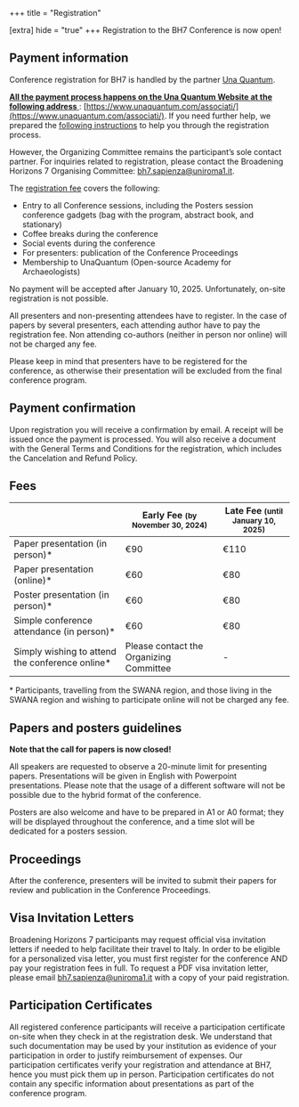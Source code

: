 +++
title = "Registration"

[extra]
hide = "true"
+++
Registration to the BH7 Conference is now open!

## Payment information

Conference registration for BH7 is handled by the partner [Una Quantum](https://www.unaquantum.com/). 

<u> **All the payment process happens on the Una Quantum Website at the following address** </u>: [https://www.unaquantum.com/associati/](https://www.unaquantum.com/associati/). If you need further help, we prepared the [following instructions](https://example.com) to help you through the registration process.

However, the Organizing Committee remains the participant’s sole contact partner. For inquiries related to registration, please contact the Broadening Horizons 7 Organising Committee: [bh7.sapienza@uniroma1.it](mailto:bh7.sapienza@uniroma1.it).

The [registration fee](/call#fees) covers the following:

* Entry to all Conference sessions, including the Posters session
  conference gadgets (bag with the program, abstract book, and stationary)
* Coffee breaks during the conference
* Social events during the conference
* For presenters: publication of the Conference Proceedings
* Membership to UnaQuantum (Open-source Academy for Archaeologists)

No payment will be accepted after January 10, 2025. Unfortunately, on-site registration is not possible.

All presenters and non-presenting attendees have to register. In the case of papers by several presenters, each attending author have to pay the registration fee. Non attending co-authors (neither in person nor online) will not be charged any fee.

Please keep in mind that presenters have to be registered for the conference, as otherwise their presentation will be excluded from the final conference program.


## Payment confirmation

Upon registration you will receive a confirmation by email. A receipt will be issued once the payment is processed. You will also receive a document with the General Terms and Conditions for the registration, which includes the Cancelation and Refund Policy.

## Fees

|                                                 | Early Fee <small>(by November 30, 2024)</small>        | Late Fee <small>(until January 10, 2025)</small> |
| ----------------------------------------------- | --------------------------------------- | --------------------------------- |
| Paper presentation (in person)*                 | €90                                     | €110                              |
| Paper presentation (online)*                    | €60                                     | €80                               |
| Poster presentation (in person)*                | €60                                     | €80                               |
| Simple conference attendance (in person)*       | €60                                     | €80                               |
| Simply wishing to attend the conference online* | Please contact the Organizing Committee | \-                                |

\* Participants, travelling from the SWANA region, and those living in the SWANA region and wishing to participate online will not be charged any fee.


## Papers and posters guidelines

**Note that the call for papers is now closed!**

All speakers are requested to observe a 20-minute limit for presenting papers. Presentations will be given in English with Powerpoint presentations. Please note that the usage of a different software will not be possible due to the hybrid format of the conference.

Posters are also welcome and have to be prepared in A1 or A0 format; they will be displayed throughout the conference, and a time slot will be dedicated for a posters session.


## Proceedings

After the conference, presenters will be invited to submit their papers for review and publication in the Conference Proceedings.

## Visa Invitation Letters

Broadening Horizons 7 participants may request official visa invitation letters if needed to help facilitate their travel to Italy. In order to be eligible for a personalized visa letter, you must first register for the conference AND pay your registration fees in full. To request a PDF visa invitation letter, please email [bh7.sapienza@uniroma1.it](mailto:bh7.sapienza@uniroma1.it) with a copy of your paid registration.

 

## Participation Certificates
All registered conference participants will receive a participation certificate on-site when they check in at the registration desk. We understand that such documentation may be used by your institution as evidence of your participation in order to justify reimbursement of expenses. Our participation certificates verify your registration and attendance at BH7, hence you must pick them up in person. Participation certificates do not contain any specific information about presentations as part of the conference program.
